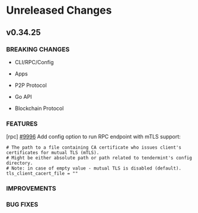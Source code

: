 # Unreleased Changes

## v0.34.25

### BREAKING CHANGES

- CLI/RPC/Config

- Apps

- P2P Protocol

- Go API

- Blockchain Protocol

### FEATURES
[rpc] [#9996](https://github.com/tendermint/tendermint/issues/9996) Add config option to run RPC endpoint with mTLS support:
```
# The path to a file containing CA certificate who issues client's certificates for mutual TLS (mTLS).
# Might be either absolute path or path related to tendermint's config directory.
# Note: in case of empty value - mutual TLS is disabled (default).
tls_client_cacert_file = ""
```
### IMPROVEMENTS

### BUG FIXES


